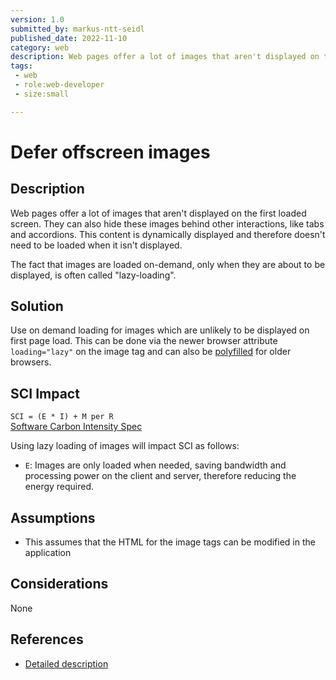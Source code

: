 ```yaml
---
version: 1.0
submitted_by: markus-ntt-seidl
published_date: 2022-11-10
category: web
description: Web pages offer a lot of images that aren't displayed on the first loaded screen and can thus be loaded dynamically.
tags: 
 - web
 - role:web-developer
 - size:small

---
```


# Defer offscreen images


## Description

Web pages offer a lot of images that aren't displayed on the first loaded screen. They can also hide these images behind other interactions, like tabs and accordions. This content is dynamically displayed and therefore doesn't need to be loaded when it isn't displayed. 

The fact that images are loaded on-demand, only when they are about to be displayed, is often called "lazy-loading".


## Solution

Use on demand loading for images which are unlikely to be displayed on first page load. This can be done via the newer browser attribute `loading="lazy"` on the image tag and can also be [polyfilled](https://github.com/mfranzke/loading-attribute-polyfill) for older browsers.

## SCI Impact

`SCI = (E * I) + M per R`  
[Software Carbon Intensity Spec](https://grnsft.org/sci)

Using lazy loading of images will impact SCI as follows:

- `E`: Images are only loaded when needed, saving bandwidth and processing power on the client and server, therefore reducing the energy required.

## Assumptions

- This assumes that the HTML for the image tags can be modified in the application

## Considerations

None

## References

- [Detailed description](https://web.dev/offscreen-images/)
